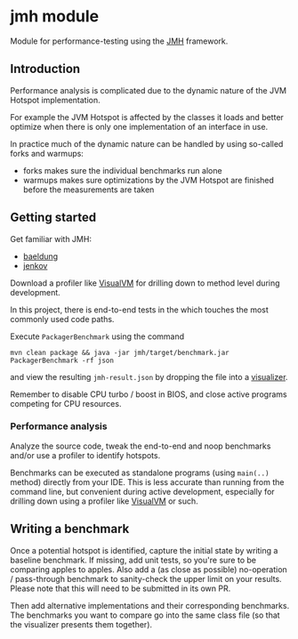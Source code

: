 # jmh module
Module for performance-testing using the [JMH](https://openjdk.java.net/projects/code-tools/jmh/) framework.

## Introduction
Performance analysis is complicated due to the dynamic nature of the JVM Hotspot implementation. 

For example the JVM Hotspot is affected by the classes it loads and better optimize when there is only one implementation of an interface in use. 

In practice much of the dynamic nature can be handled by using so-called forks and warmups:

 * forks makes sure the individual benchmarks run alone
 * warmups makes sure optimizations by the JVM Hotspot are finished before the measurements are taken

## Getting started
Get familiar with JMH:

 * [baeldung](https://www.baeldung.com/java-microbenchmark-harness)
 * [jenkov](http://tutorials.jenkov.com/java-performance/jmh.html)
 
Download a profiler like [VisualVM](https://visualvm.github.io/) for drilling down to method level during development.

In this project, there is end-to-end tests in the which touches the most commonly used code paths.

Execute `PackagerBenchmark` using the command

```
mvn clean package && java -jar jmh/target/benchmark.jar PackagerBenchmark -rf json
```

and view the resulting `jmh-result.json` by dropping the file into a [visualizer](https://jmh.morethan.io).

Remember to disable CPU turbo / boost in BIOS, and close active programs competing for CPU resources.

### Performance analysis
Analyze the source code, tweak the end-to-end and noop benchmarks and/or use a profiler to identify hotspots. 

Benchmarks can be executed as standalone programs (using `main(..)` method) directly from your IDE. This is less accurate than running from the command line, but convenient during active development, especially for drilling down using a profiler like [VisualVM](https://visualvm.github.io/) or such. 

## Writing a benchmark
Once a potential hotspot is identified, capture the initial state by writing a baseline benchmark. If missing, add unit tests, so you're sure to be comparing apples to apples. Also add a (as close as possible) no-operation / pass-through benchmark to sanity-check the upper limit on your results. Please note that this will need to be submitted in its own PR.

Then add alternative implementations and their corresponding benchmarks. The benchmarks you want to compare go into the same class file (so that the visualizer presents them together). 


